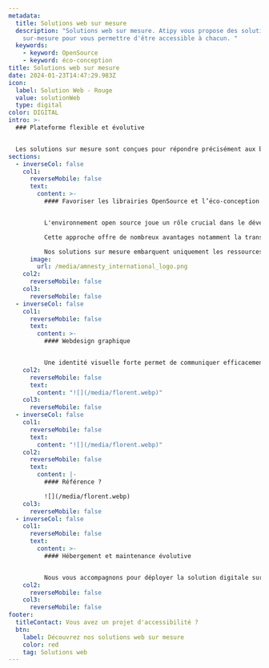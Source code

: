 ```yaml
---
metadata:
  title: Solutions web sur mesure
  description: "Solutions web sur mesure. Atipy vous propose des solutions web
    sur-mesure pour vous permettre d'être accessible à chacun. "
  keywords:
    - keyword: OpenSource
    - keyword: éco-conception
title: Solutions web sur mesure
date: 2024-01-23T14:47:29.983Z
icon:
  label: Solution Web - Rouge
  value: solutionWeb
  type: digital
color: DIGITAL
intro: >-
  ### Plateforme flexible et évolutive 


  Les solutions sur mesure sont conçues pour répondre précisément aux besoins et aux processus spécifiques de l'entreprise. Personnalisation complète de l'interface et des fonctionnalités ce qui rend le logiciel flexible et adaptable aux changements pour évoluer en fonction des besoins de votre projet.
sections:
  - inverseCol: false
    col1:
      reverseMobile: false
      text:
        content: >-
          #### Favoriser les librairies OpenSource et l’éco-conception


          L'environnement open source joue un rôle crucial dans le développement de logiciels, de technologies et de solutions accessibles à tous. Il favorise la collaboration et l'innovation tout en offrant une alternative aux logiciels propriétaires.

          Cette approche offre de nombreux avantages notamment la transparence du code source, la flexibilité, la collaboration communautaire, la sécurité et souvent des coûts réduits.

          Nos solutions sur mesure embarquent uniquement les ressources et fonctionnalités qui vous sont nécessaires ce qui réduit les consommations d’énergie (CPU, mémoire et stockage) et améliore les performances.
      image:
        url: /media/amnesty_international_logo.png
    col2:
      reverseMobile: false
    col3:
      reverseMobile: false
  - inverseCol: false
    col1:
      reverseMobile: false
      text:
        content: >-
          #### Webdesign graphique


          Une identité visuelle forte permet de communiquer efficacement votre marque et votre message auprès du public. Notre équipe du pôle design vous écoute et vous accompagne pour concevoir un logo, choisir une palette de couleurs, définir une typographie et créer des éléments graphiques distinctifs, tels que des motifs, des icônes ou des illustrations. Votre portail web dispose ainsi d’une interface complètement personnalisée et chartée à l’image de votre groupe.
    col2:
      reverseMobile: false
      text:
        content: "![](/media/florent.webp)"
    col3:
      reverseMobile: false
  - inverseCol: false
    col1:
      reverseMobile: false
      text:
        content: "![](/media/florent.webp)"
    col2:
      reverseMobile: false
      text:
        content: |-
          #### Référence ? 

          ![](/media/florent.webp)
    col3:
      reverseMobile: false
  - inverseCol: false
    col1:
      reverseMobile: false
      text:
        content: >-
          #### Hébergement et maintenance évolutive


          Nous vous accompagnons pour déployer la solution digitale sur son environnement de production. Selon vos préférences cet hébergement peut se livrer sur votre infrastructure ("on-premises") ou sur la notre ("SAAS"). Pour garantir une parfaite adaptabilité du logiciel tout du long de son cycle de vie, il est important de mettre en place un contrat de maintenance évolutive dans le but d’ajouter de nouvelles fonctionnalités et modules, d’optimiser les performances et passer les mises à jour pour rester en phase avec les normes et réglementations en vigueur.
    col2:
      reverseMobile: false
    col3:
      reverseMobile: false
footer:
  titleContact: Vous avez un projet d'accessibilité ?
  btn:
    label: Découvrez nos solutions web sur mesure
    color: red
    tag: Solutions web
---
```

